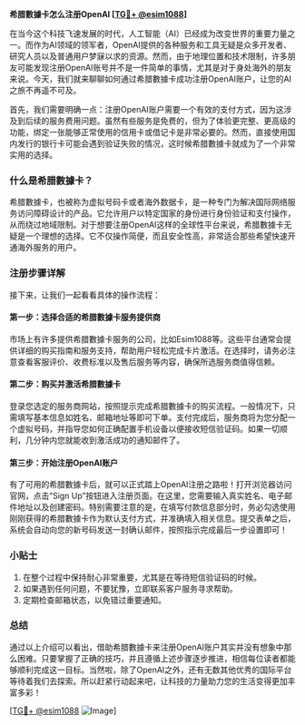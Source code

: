 **希腊數據卡怎么注册OpenAI [[TG💪+ @esim1088](https://t.me/s/esim1088)]**

在当今这个科技飞速发展的时代，人工智能（AI）已经成为改变世界的重要力量之一。而作为AI领域的领军者，OpenAI提供的各种服务和工具无疑是众多开发者、研究人员以及普通用户梦寐以求的资源。然而，由于地理位置和技术限制，许多朋友可能发现注册OpenAI账号并不是一件简单的事情，尤其是对于身处海外的朋友来说。今天，我们就来聊聊如何通过希腊數據卡成功注册OpenAI账户，让您的AI之旅不再遥不可及。

首先，我们需要明确一点：注册OpenAI账户需要一个有效的支付方式，因为这涉及到后续的服务费用问题。虽然有些服务是免费的，但为了体验更完整、更高级的功能，绑定一张能够正常使用的信用卡或借记卡是非常必要的。然而，直接使用国内发行的银行卡可能会遇到验证失败的情况，这时候希腊數據卡就成为了一个非常实用的选择。

### 什么是希腊數據卡？

希腊數據卡，也被称为虚拟号码卡或者海外数据卡，是一种专门为解决国际网络服务访问障碍设计的产品。它允许用户以特定国家的身份进行身份验证和支付操作，从而绕过地域限制。对于想要注册OpenAI这样的全球性平台来说，希腊數據卡无疑是一个理想的选择。它不仅操作简便，而且安全性高，非常适合那些希望快速开通海外服务的用户。

### 注册步骤详解

接下来，让我们一起看看具体的操作流程：

#### 第一步：选择合适的希腊數據卡服务提供商
市场上有许多提供希腊數據卡服务的公司，比如Esim1088等。这些平台通常会提供详细的购买指南和服务支持，帮助用户轻松完成卡片激活。在选择时，请务必注意查看客服评价、收费标准以及售后服务等内容，确保所选服务商值得信赖。

#### 第二步：购买并激活希腊數據卡
登录您选定的服务商网站，按照提示完成希腊數據卡的购买流程。一般情况下，只需填写基本信息如姓名、邮箱地址等即可下单。支付完成后，服务商将为您分配一个虚拟号码，并指导您如何正确配置手机设备以便接收短信验证码。如果一切顺利，几分钟内您就能收到激活成功的通知邮件了。

#### 第三步：开始注册OpenAI账户
有了可用的希腊數據卡后，就可以正式踏上OpenAI注册之路啦！打开浏览器访问官网，点击“Sign Up”按钮进入注册页面。在这里，您需要输入真实姓名、电子邮件地址以及创建密码。特别需要注意的是，在填写付款信息部分时，务必勾选使用刚刚获得的希腊數據卡作为默认支付方式，并准确填入相关信息。提交表单之后，系统会自动向您的新号码发送一封确认邮件，按照指示完成最后一步设置即可！

### 小贴士
1. 在整个过程中保持耐心非常重要，尤其是在等待短信验证码的时候。
2. 如果遇到任何问题，不要犹豫，立即联系客户服务寻求帮助。
3. 定期检查邮箱状态，以免错过重要通知。

### 总结

通过以上介绍可以看出，借助希腊數據卡来注册OpenAI账户其实并没有想象中那么困难。只要掌握了正确的技巧，并且遵循上述步骤逐步推进，相信每位读者都能够顺利完成这一目标。当然啦，除了OpenAI之外，还有无数其他优秀的国际平台等待着我们去探索。所以赶紧行动起来吧，让科技的力量助力您的生活变得更加丰富多彩！

[[TG💪+ @esim1088](https://t.me/s/esim1088) ![Image](https://i.postimg.cc/4NQfJmqS/Snipaste-2025-05-13-00-14-12.png)]